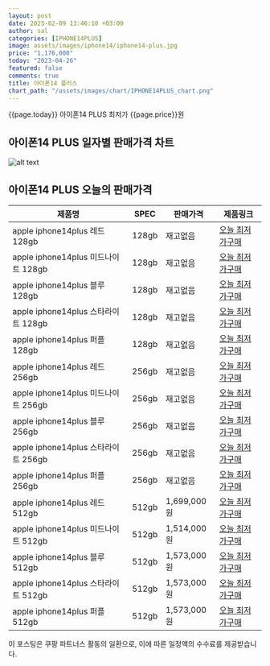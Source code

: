 ```yaml
---
layout: post
date: 2023-02-09 13:46:10 +03:00
author: sal
categories: [IPHONE14PLUS]
image: assets/images/iphone14/iphone14-plus.jpg
price: "1,176,000"
today: "2023-04-26"
featured: false
comments: true
title: 아이폰14 플러스
chart_path: "/assets/images/chart/IPHONE14PLUS_chart.png"
---
```


{{page.today}} 아이폰14 PLUS 최저가 {{page.price}}원

## 아이폰14 PLUS 일자별 판매가격 차트
![alt text]({{page.chart_path}} "아이폰14 PLUS3 판매가격 차트")

## 아이폰14 PLUS 오늘의 판매가격
<main>
<table id="rwd-table-large">
  <thead>
    <tr>
      <th>제품명</th>
      <th>SPEC</th>
      <th>판매가격</th>
      <th>제품링크</th>
    </tr>
  </thead>
  <tbody><tr>
        <td>apple iphone14plus 레드 128gb </td>
        <td>128gb</td>
        <td>재고없음</td>
        <td><a href='https://link.coupang.com/a/SOXMI' target='_blank'>오늘 최저가구매</a></td>
        </tr><tr>
        <td>apple iphone14plus 미드나이트 128gb </td>
        <td>128gb</td>
        <td>재고없음</td>
        <td><a href='https://link.coupang.com/a/SOXOS' target='_blank'>오늘 최저가구매</a></td>
        </tr><tr>
        <td>apple iphone14plus 블루 128gb </td>
        <td>128gb</td>
        <td>재고없음</td>
        <td><a href='https://link.coupang.com/a/SOXRa' target='_blank'>오늘 최저가구매</a></td>
        </tr><tr>
        <td>apple iphone14plus 스타라이트 128gb </td>
        <td>128gb</td>
        <td>재고없음</td>
        <td><a href='https://link.coupang.com/a/SOXTi' target='_blank'>오늘 최저가구매</a></td>
        </tr><tr>
        <td>apple iphone14plus 퍼플 128gb </td>
        <td>128gb</td>
        <td>재고없음</td>
        <td><a href='https://link.coupang.com/a/SOXVy' target='_blank'>오늘 최저가구매</a></td>
        </tr><tr>
        <td>apple iphone14plus 레드 256gb </td>
        <td>256gb</td>
        <td>재고없음</td>
        <td><a href='https://link.coupang.com/a/SOXYu' target='_blank'>오늘 최저가구매</a></td>
        </tr><tr>
        <td>apple iphone14plus 미드나이트 256gb </td>
        <td>256gb</td>
        <td>재고없음</td>
        <td><a href='https://link.coupang.com/a/SOX1p' target='_blank'>오늘 최저가구매</a></td>
        </tr><tr>
        <td>apple iphone14plus 블루 256gb </td>
        <td>256gb</td>
        <td>재고없음</td>
        <td><a href='https://link.coupang.com/a/SOX3e' target='_blank'>오늘 최저가구매</a></td>
        </tr><tr>
        <td>apple iphone14plus 스타라이트 256gb </td>
        <td>256gb</td>
        <td>재고없음</td>
        <td><a href='https://link.coupang.com/a/SOX5K' target='_blank'>오늘 최저가구매</a></td>
        </tr><tr>
        <td>apple iphone14plus 퍼플 256gb </td>
        <td>256gb</td>
        <td>재고없음</td>
        <td><a href='https://link.coupang.com/a/SOX8c' target='_blank'>오늘 최저가구매</a></td>
        </tr><tr>
        <td>apple iphone14plus 레드 512gb </td>
        <td>512gb</td>
        <td>1,699,000원</td>
        <td><a href='https://link.coupang.com/a/SOX95' target='_blank'>오늘 최저가구매</a></td>
        </tr><tr>
        <td>apple iphone14plus 미드나이트 512gb </td>
        <td>512gb</td>
        <td>1,514,000원</td>
        <td><a href='https://link.coupang.com/a/SOYbX' target='_blank'>오늘 최저가구매</a></td>
        </tr><tr>
        <td>apple iphone14plus 블루 512gb </td>
        <td>512gb</td>
        <td>1,573,000원</td>
        <td><a href='https://link.coupang.com/a/SOYeZ' target='_blank'>오늘 최저가구매</a></td>
        </tr><tr>
        <td>apple iphone14plus 스타라이트 512gb </td>
        <td>512gb</td>
        <td>1,573,000원</td>
        <td><a href='https://link.coupang.com/a/SOYhS' target='_blank'>오늘 최저가구매</a></td>
        </tr><tr>
        <td>apple iphone14plus 퍼플 512gb </td>
        <td>512gb</td>
        <td>1,573,000원</td>
        <td><a href='https://link.coupang.com/a/SOYko' target='_blank'>오늘 최저가구매</a></td>
        </tr></tbody>
</table>
</main>
이 포스팅은 쿠팡 파트너스 활동의 일환으로, 이에 따른 일정액의 수수료를 제공받습니다.
